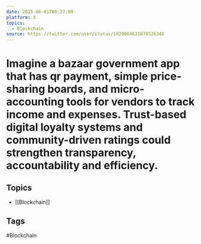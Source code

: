 ```yaml
---
date: 2025-06-01T06:37:00
platform: X
topics:
  - Blockchain
source: https://twitter.com/user/status/1929064621878526348
---
```

# Imagine a bazaar government app that has qr payment, simple price-sharing boards, and micro-accounting tools for vendors to track income and expenses. Trust-based digital loyalty systems and community-driven ratings could strengthen transparency, accountability and efficiency.

## Topics
- [[Blockchain]]

## Tags
#Blockchain
